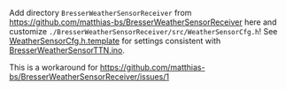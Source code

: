 Add directory `BresserWeatherSensorReceiver` from https://github.com/matthias-bs/BresserWeatherSensorReceiver here and customize `./BresserWeatherSensorReceiver/src/WeatherSensorCfg.h`!
See [WeatherSensorCfg.h.template](WeatherSensorCfg.h.template) for settings consistent with [BresserWeatherSensorTTN.ino](../BresserWeatherSensorTTN.ino).

This is a workaround for https://github.com/matthias-bs/BresserWeatherSensorReceiver/issues/1
